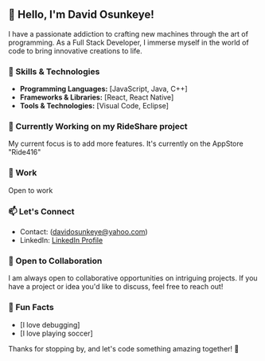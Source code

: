 ## 👋 Hello, I'm David Osunkeye!

I have a passionate addiction to crafting new machines through the art of programming. As a Full Stack Developer, I immerse myself in the world of code to bring innovative creations to life.

### 🔧 Skills & Technologies

- **Programming Languages:** [JavaScript, Java, C++]
- **Frameworks & Libraries:** [React, React Native]
- **Tools & Technologies:** [Visual Code, Eclipse]

### 🌱 Currently Working on my RideShare project

My current focus is to add more features. It's currently on the AppStore "Ride416"

### 💼 Work

Open to work

### 📫 Let's Connect

- Contact: (davidosunkeye@yahoo.com)
- LinkedIn: [LinkedIn Profile](https://www.linkedin.com/in/oladapo-david-osunkeye-64298016b/)

### 🤝 Open to Collaboration

I am always open to collaborative opportunities on intriguing projects. If you have a project or idea you'd like to discuss, feel free to reach out!

### 🚀 Fun Facts

- [I love debugging]
- [I love playing soccer]

Thanks for stopping by, and let's code something amazing together! 🚀
